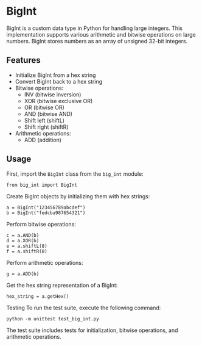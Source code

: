 
# BigInt

BigInt is a custom data type in Python for handling large integers. This implementation supports various arithmetic and bitwise operations on large numbers. BigInt stores numbers as an array of unsigned 32-bit integers.

## Features

- Initialize BigInt from a hex string
- Convert BigInt back to a hex string
- Bitwise operations:
  - INV (bitwise inversion)
  - XOR (bitwise exclusive OR)
  - OR (bitwise OR)
  - AND (bitwise AND)
  - Shift left (shiftL)
  - Shift right (shiftR)
- Arithmetic operations:
  - ADD (addition)

## Usage

First, import the `BigInt` class from the `big_int` module:

    from big_int import BigInt

Create BigInt objects by initializing them with hex strings:

    a = BigInt("123456789abcdef")
    b = BigInt("fedcba987654321")

Perform bitwise operations:

    c = a.AND(b)
    d = a.XOR(b)
    e = a.shiftL(8)
    f = a.shiftR(8)

Perform arithmetic operations:

    g = a.ADD(b)

Get the hex string representation of a BigInt:

    hex_string = a.getHex()

Testing
To run the test suite, execute the following command:

    python -m unittest test_big_int.py

The test suite includes tests for initialization, bitwise operations, and arithmetic operations.
